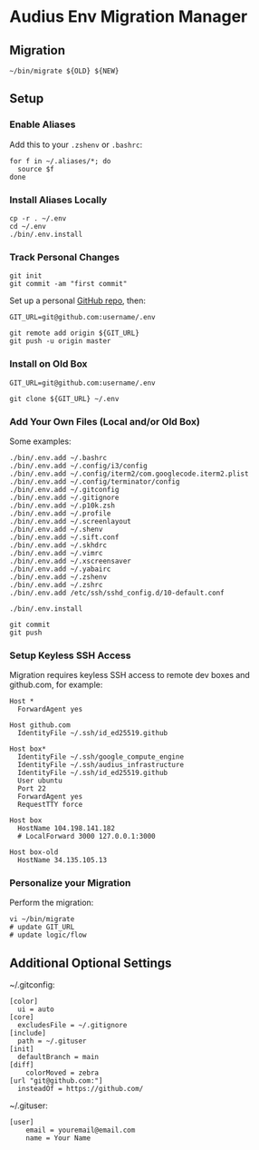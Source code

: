 # Audius Env Migration Manager

## Migration

```
~/bin/migrate ${OLD} ${NEW}
```

## Setup

### Enable Aliases

Add this to your `.zshenv` or `.bashrc`:

```
for f in ~/.aliases/*; do
  source $f
done
```

### Install Aliases Locally

```
cp -r . ~/.env
cd ~/.env
./bin/.env.install
```

### Track Personal Changes

```
git init
git commit -am "first commit"
```

Set up a personal [GitHub repo](https://github.com/new), then:

```
GIT_URL=git@github.com:username/.env

git remote add origin ${GIT_URL}
git push -u origin master
```

### Install on Old Box

```
GIT_URL=git@github.com:username/.env

git clone ${GIT_URL} ~/.env
```

### Add Your Own Files (Local and/or Old Box)

Some examples:

```
./bin/.env.add ~/.bashrc
./bin/.env.add ~/.config/i3/config
./bin/.env.add ~/.config/iterm2/com.googlecode.iterm2.plist
./bin/.env.add ~/.config/terminator/config
./bin/.env.add ~/.gitconfig
./bin/.env.add ~/.gitignore
./bin/.env.add ~/.p10k.zsh
./bin/.env.add ~/.profile
./bin/.env.add ~/.screenlayout
./bin/.env.add ~/.shenv
./bin/.env.add ~/.sift.conf
./bin/.env.add ~/.skhdrc
./bin/.env.add ~/.vimrc
./bin/.env.add ~/.xscreensaver
./bin/.env.add ~/.yabairc
./bin/.env.add ~/.zshenv
./bin/.env.add ~/.zshrc
./bin/.env.add /etc/ssh/sshd_config.d/10-default.conf

./bin/.env.install

git commit
git push
```

### Setup Keyless SSH Access

Migration requires keyless SSH access to remote dev boxes and github.com, for example:

```
Host *
  ForwardAgent yes
  
Host github.com
  IdentityFile ~/.ssh/id_ed25519.github

Host box*
  IdentityFile ~/.ssh/google_compute_engine
  IdentityFile ~/.ssh/audius_infrastructure
  IdentityFile ~/.ssh/id_ed25519.github
  User ubuntu
  Port 22
  ForwardAgent yes
  RequestTTY force

Host box
  HostName 104.198.141.182
  # LocalForward 3000 127.0.0.1:3000

Host box-old
  HostName 34.135.105.13
```

### Personalize your Migration

Perform the migration:

```
vi ~/bin/migrate
# update GIT_URL
# update logic/flow
```

## Additional Optional Settings

~/.gitconfig:

```
[color]
  ui = auto
[core]
  excludesFile = ~/.gitignore
[include]
  path = ~/.gituser
[init]
  defaultBranch = main
[diff]
	colorMoved = zebra
[url "git@github.com:"]
  insteadOf = https://github.com/
```

~/.gituser:

```
[user]
	email = youremail@email.com
	name = Your Name
```
